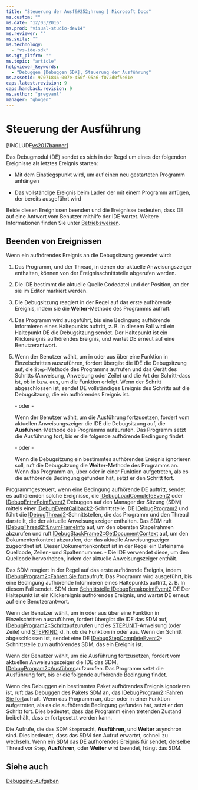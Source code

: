 ```yaml
---
title: "Steuerung der Ausf&#252;hrung | Microsoft Docs"
ms.custom: ""
ms.date: "12/03/2016"
ms.prod: "visual-studio-dev14"
ms.reviewer: ""
ms.suite: ""
ms.technology: 
  - "vs-ide-sdk"
ms.tgt_pltfrm: ""
ms.topic: "article"
helpviewer_keywords: 
  - "Debuggen [Debuggen SDK], Steuerung der Ausführung"
ms.assetid: 97071846-007e-450f-95a6-f072d0f5e61e
caps.latest.revision: 9
caps.handback.revision: 9
ms.author: "gregvanl"
manager: "ghogen"
---
```

# Steuerung der Ausf&#252;hrung
[!INCLUDE[vs2017banner](../../code-quality/includes/vs2017banner.md)]

Das Debugmodul \(DE\) sendet es sich in der Regel um eines der folgenden Ereignisse als letztes Ereignis starten:  
  
-   Mit dem Einstiegspunkt wird, um auf einen neu gestarteten Programm anhängen  
  
-   Das vollständige Ereignis beim Laden der mit einem Programm anfügen, der bereits ausgeführt wird  
  
 Beide diesen Ereignissen beenden und die Ereignisse bedeuten, dass DE auf eine Antwort vom Benutzer mithilfe der IDE wartet.  Weitere Informationen finden Sie unter [Betriebsweisen](../../extensibility/debugger/operational-modes.md).  
  
## Beenden von Ereignissen  
 Wenn ein aufhörendes Ereignis an die Debugsitzung gesendet wird:  
  
1.  Das Programm, und der Thread, in denen der aktuelle Anweisungszeiger enthalten, können von der Ereignisschnittstelle abgerufen werden.  
  
2.  Die IDE bestimmt die aktuelle Quelle Codedatei und der Position, an der sie im Editor markiert werden.  
  
3.  Die Debugsitzung reagiert in der Regel auf das erste aufhörende Ereignis, indem sie die **Weiter**\-Methode des Programms aufruft.  
  
4.  Das Programm wird ausgeführt, bis eine Bedingung aufhörende Informieren eines Haltepunkts auftritt, z. B. In diesem Fall wird ein Haltepunkt DE die Debugsitzung sendet.  Der Haltepunkt ist ein Klickereignis aufhörendes Ereignis, und wartet DE erneut auf eine Benutzerantwort.  
  
5.  Wenn der Benutzer wählt, um in oder aus über eine Funktion in Einzelschritten auszuführen, fordert übergibt die IDE die Debugsitzung auf, die `Step`\-Methode des Programms aufrufen und das Gerät des Schritts \(Anweisung, Anweisung oder Zeile\) und die Art der Schritt\-dass ist, ob in bzw. aus, um die Funktion erfolgt.  Wenn der Schritt abgeschlossen ist, sendet DE vollständiges Ereignis des Schritts auf die Debugsitzung, die ein aufhörendes Ereignis ist.  
  
     \- oder \-  
  
     Wenn der Benutzer wählt, um die Ausführung fortzusetzen, fordert vom aktuellen Anweisungszeiger die IDE die Debugsitzung auf, die **Ausführen**\-Methode des Programms aufzurufen.  Das Programm setzt die Ausführung fort, bis er die folgende aufhörende Bedingung findet.  
  
     \- oder \-  
  
     Wenn die Debugsitzung ein bestimmtes aufhörendes Ereignis ignorieren soll, ruft die Debugsitzung die **Weiter**\-Methode des Programms an.  Wenn das Programm an, über oder in einer Funktion aufgetreten, als es die aufhörende Bedingung gefunden hat, setzt er den Schritt fort.  
  
 Programmgesteuert, wenn eine Bedingung aufhörende DE auftritt, sendet es aufhörenden solche Ereignisse, die [IDebugLoadCompleteEvent2](../../extensibility/debugger/reference/idebugloadcompleteevent2.md) oder [IDebugEntryPointEvent2](../../extensibility/debugger/reference/idebugentrypointevent2.md) Debuggen auf den Manager der Sitzung \(SDM\) mittels einer [IDebugEventCallback2](../../extensibility/debugger/reference/idebugeventcallback2.md)\-Schnittstelle.  DE [IDebugProgram2](../../extensibility/debugger/reference/idebugprogram2.md) und führt die [IDebugThread2](../../extensibility/debugger/reference/idebugthread2.md)\-Schnittstellen, die das Programm und den Thread darstellt, die der aktuelle Anweisungszeiger enthalten.  Das SDM ruft [IDebugThread2::EnumFrameInfo](../../extensibility/debugger/reference/idebugthread2-enumframeinfo.md) auf, um den obersten Stapelrahmen abzurufen und ruft [IDebugStackFrame2::GetDocumentContext](../../extensibility/debugger/reference/idebugstackframe2-getdocumentcontext.md) auf, um den Dokumentenkontext abzurufen, der das aktuelle Anweisungszeiger zugeordnet ist.  Dieser Dokumentenkontext ist in der Regel ein Dateiname Quellcode, Zeilen\- und Spaltennummer. \-  Die IDE verwendet diese, um den Quellcode hervorheben, indem der aktuelle Anweisungszeiger enthält.  
  
 Das SDM reagiert in der Regel auf das erste aufhörende Ereignis, indem [IDebugProgram2::Fahren Sie fort](../../extensibility/debugger/reference/idebugprogram2-continue.md)aufruft.  Das Programm wird ausgeführt, bis eine Bedingung aufhörende Informieren eines Haltepunkts auftritt, z. B. In diesem Fall sendet. SDM dem [Schnittstelle IDebugBreakpointEvent2](../../extensibility/debugger/reference/idebugbreakpointevent2.md) DE  Der Haltepunkt ist ein Klickereignis aufhörendes Ereignis, und wartet DE erneut auf eine Benutzerantwort.  
  
 Wenn der Benutzer wählt, um in oder aus über eine Funktion in Einzelschritten auszuführen, fordert übergibt die IDE das SDM auf, [IDebugProgram2::Schritt](../../extensibility/debugger/reference/idebugprogram2-step.md)aufzurufen und es [STEPUNIT](../../extensibility/debugger/reference/stepunit.md)\-Anweisung \(oder Zeile\) und [STEPKIND](../../extensibility/debugger/reference/stepkind.md), d. h. ob die Funktion in oder aus.  Wenn der Schritt abgeschlossen ist, sendet eine DE [IDebugStepCompleteEvent2](../../extensibility/debugger/reference/idebugstepcompleteevent2.md)\-Schnittstelle zum aufhörendes SDM, das ein Ereignis ist.  
  
 Wenn der Benutzer wählt, um die Ausführung fortzusetzen, fordert vom aktuellen Anweisungszeiger die IDE das SDM, [IDebugProgram2::Ausführen](../../extensibility/debugger/reference/idebugprogram2-execute.md)aufzurufen.  Das Programm setzt die Ausführung fort, bis er die folgende aufhörende Bedingung findet.  
  
 Wenn das Debuggen ein bestimmtes Paket aufhörendes Ereignis ignorieren ist, ruft das Debuggen des Pakets SDM an, das [IDebugProgram2::Fahren Sie fort](../../extensibility/debugger/reference/idebugprogram2-continue.md)aufruft.  Wenn das Programm an, über oder in einer Funktion aufgetreten, als es die aufhörende Bedingung gefunden hat, setzt er den Schritt fort.  Dies bedeutet, dass das Programm einen tretenden Zustand beibehält, dass er fortgesetzt werden kann.  
  
 Die Aufrufe, die das SDM `Step`macht, **Ausführen**, und **Weiter** asynchron sind. Dies bedeutet, dass das SDM den Aufruf erwartet, schnell zu wechseln.  Wenn ein SDM das DE aufhörendes Ereignis für sendet, derselbe Thread vor `Step`, **Ausführen**, oder **Weiter** wird beendet, hängt das SDM.  
  
## Siehe auch  
 [Debugging\-Aufgaben](../../extensibility/debugger/debugging-tasks.md)